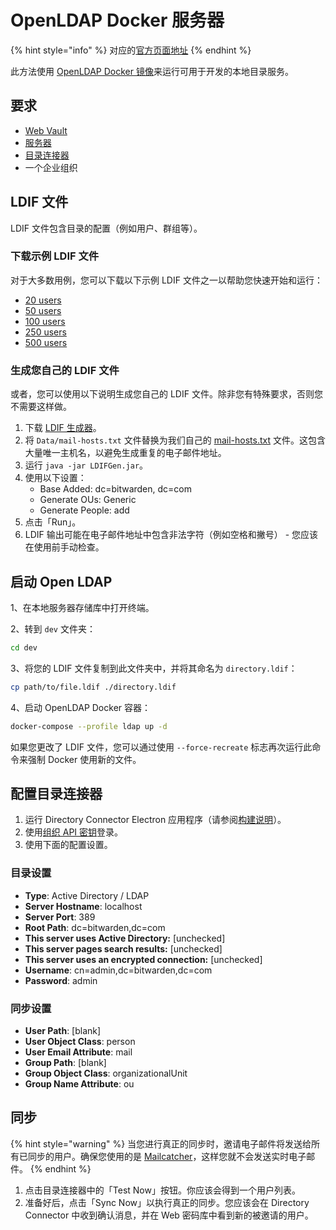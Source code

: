 # OpenLDAP Docker 服务器

{% hint style="info" %}
对应的[官方页面地址](https://contributing.bitwarden.com/getting-started/enterprise/directory-connector/open-ldap)
{% endhint %}

此方法使用 [OpenLDAP Docker 镜像](https://github.com/osixia/docker-openldap)来运行可用于开发的本地目录服务。

## 要求 <a href="#requirements" id="requirements"></a>

* [Web Vault](../../clients/web-vault/)
* [服务器](../../server/)
* [目录连接器](./)
* 一个企业组织

## LDIF 文件 <a href="#ldif-file" id="ldif-file"></a>

LDIF 文件包含目录的配置（例如用户、群组等）。

### 下载示例 LDIF 文件 <a href="#download-example-ldif-file" id="download-example-ldif-file"></a>

对于大多数用例，您可以下载以下示例 LDIF 文件之一以帮助您快速开始和运行：

* [20 users](https://contributing.bitwarden.com/enterprise/directory-connector/directory-20.ldif)
* [50 users](https://contributing.bitwarden.com/enterprise/directory-connector/directory-50.ldif)
* [100 users](https://contributing.bitwarden.com/enterprise/directory-connector/directory-100.ldif)
* [250 users](https://contributing.bitwarden.com/enterprise/directory-connector/directory-250.ldif)
* [500 users](https://contributing.bitwarden.com/enterprise/directory-connector/directory-500.ldif)

### 生成您自己的 LDIF 文件 <a href="#generate-your-own-ldif-file" id="generate-your-own-ldif-file"></a>

或者，您可以使用以下说明生成您自己的 LDIF 文件。除非您有特殊要求，否则您不需要这样做。

1. 下载 [LDIF 生成器](https://ldapwiki.com/wiki/LDIF%20Generator)。
2. 将 `Data/mail-hosts.txt` 文件替换为我们自己的 [mail-hosts.txt](https://contributing.bitwarden.com/enterprise/directory-connector/mail-hosts.txt) 文件。这包含大量唯一主机名，以避免生成重复的电子邮件地址。
3. 运行 `java -jar LDIFGen.jar`。
4. 使用以下设置：
   * Base Added: dc=bitwarden, dc=com
   * Generate OUs: Generic
   * Generate People: add
5. 点击「Run」。
6. LDIF 输出可能在电子邮件地址中包含非法字符（例如空格和撇号） - 您应该在使用前手动检查。

## 启动 Open LDAP <a href="#start-open-ldap" id="start-open-ldap"></a>

1、在本地服务器存储库中打开终端。

2、转到 `dev` 文件夹：

```bash
cd dev
```

3、将您的 LDIF 文件复制到此文件夹中，并将其命名为 `directory.ldif`：

```bash
cp path/to/file.ldif ./directory.ldif
```

4、启动 OpenLDAP Docker 容器：

```bash
docker-compose --profile ldap up -d
```

如果您更改了 LDIF 文件，您可以通过使用 `--force-recreate` 标志再次运行此命令来强制 Docker 使用新的文件。

## 配置目录连接器 <a href="#configure-directory-connector" id="configure-directory-connector"></a>

1. 运行 Directory Connector Electron 应用程序（请参阅[构建说明](./#build-instructions)）。
2. 使用[组织 API 密钥](https://help.ppgg.in/organizations/bitwarden-public-api#authentication)登录。
3. 使用下面的配置设置。

### 目录设置 <a href="#directory-settings" id="directory-settings"></a>

* **Type**: Active Directory / LDAP
* **Server Hostname**: localhost
* **Server Port**: 389
* **Root Path**: dc=bitwarden,dc=com
* **This server uses Active Directory:** \[unchecked]
* **This server pages search results:** \[unchecked]
* **This server uses an encrypted connection:** \[unchecked]
* **Username**: cn=admin,dc=bitwarden,dc=com
* **Password**: admin

### 同步设置 <a href="#sync-settings" id="sync-settings"></a>

* **User Path**: \[blank]
* **User Object Class**: person
* **User Email Attribute**: mail
* **Group Path**: \[blank]
* **Group Object Class**: organizationalUnit
* **Group Name Attribute**: ou

## 同步 <a href="#sync" id="sync"></a>

{% hint style="warning" %}
当您进行真正的同步时，邀请电子邮件将发送给所有已同步的用户。确保您使用的是 [Mailcatcher](../../server/guide.md#mailcatcher)，这样您就不会发送实时电子邮件。
{% endhint %}

1. 点击目录连接器中的「Test Now」按钮。你应该会得到一个用户列表。
2. 准备好后，点击「Sync Now」以执行真正的同步。您应该会在 Directory Connector 中收到确认消息，并在 Web 密码库中看到新的被邀请的用户。
